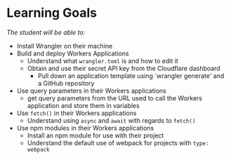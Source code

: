 # Learning Goals

*The student will be able to:*

* Install Wrangler on their machine
* Build and deploy Workers Applications
  * Understand what `wrangler.toml` is and how to edit it
  * Obtain and use their secret API key from the Cloudflare dashboard
	* Pull down an application template using `wrangler generate' and a GitHub repository
* Use query parameters in their Workers applications
  * get query parameters from the URL used to call the Workers application and store them in variables
* Use `fetch()` in their Workers applications
  * Understand using `async` and `await` with regards to `fetch()` 
* Use npm modules in their Workers applications
  * Install an npm module for use with their project
  * Understand the default use of webpack for projects with `type: webpack`

